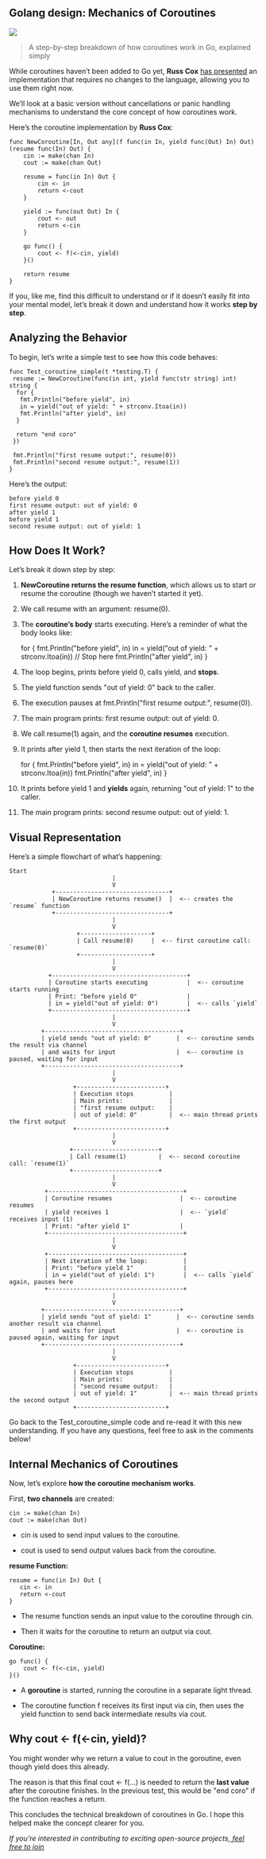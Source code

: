 
## Golang design: Mechanics of Coroutines

![](https://cdn-images-1.medium.com/max/2088/1*5_sw6i26kK7Js2Ag1HjLGw.png)
>  A step-by-step breakdown of how coroutines work in Go, explained simply

While coroutines haven’t been added to Go yet, **Russ Cox** [has presented](https://research.swtch.com/coro) an implementation that requires no changes to the language, allowing you to use them right now.

We’ll look at a basic version without cancellations or panic handling mechanisms to understand the core concept of how coroutines work.

Here’s the coroutine implementation by **Russ Cox**:

    func NewCoroutine[In, Out any](f func(in In, yield func(Out) In) Out) (resume func(In) Out) {
        cin := make(chan In)
        cout := make(chan Out)
        
        resume = func(in In) Out {
            cin <- in
            return <-cout
        }
        
        yield := func(out Out) In {
            cout <- out
            return <-cin
        }
        
        go func() {
            cout <- f(<-cin, yield)
        }()
        
        return resume
    }

If you, like me, find this difficult to understand or if it doesn’t easily fit into your mental model, let’s break it down and understand how it works **step by step**.

## Analyzing the Behavior

To begin, let’s write a simple test to see how this code behaves:

    func Test_coroutine_simple(t *testing.T) {
     resume := NewCoroutine(func(in int, yield func(str string) int) string {
      for {
       fmt.Println("before yield", in)
       in = yield("out of yield: " + strconv.Itoa(in))
       fmt.Println("after yield", in)
      }
    
      return "end coro"
     })
    
     fmt.Println("first resume output:", resume(0))
     fmt.Println("second resume output:", resume(1))
    }

Here’s the output:

    before yield 0
    first resume output: out of yield: 0
    after yield 1
    before yield 1
    second resume output: out of yield: 1

## How Does It Work?

Let’s break it down step by step:

1. **NewCoroutine returns the resume function**, which allows us to start or resume the coroutine (though we haven’t started it yet).

2. We call resume with an argument: resume(0).

3. The **coroutine’s body** starts executing. Here’s a reminder of what the body looks like:

   for {
   fmt.Println("before yield", in)
   in = yield("out of yield: " + strconv.Itoa(in)) // Stop here
   fmt.Println("after yield", in)
   }

4. The loop begins, prints before yield 0, calls yield, and **stops**.

5. The yield function sends "out of yield: 0" back to the caller.

6. The execution pauses at fmt.Println("first resume output:", resume(0)).

7. The main program prints: first resume output: out of yield: 0.

8. We call resume(1) again, and the **coroutine resumes** execution.

9. It prints after yield 1, then starts the next iteration of the loop:

   for {
   fmt.Println("before yield", in)
   in = yield("out of yield: " + strconv.Itoa(in))
   fmt.Println("after yield", in)
   }

10. It prints before yield 1 and **yields** again, returning "out of yield: 1" to the caller.

11. The main program prints: second resume output: out of yield: 1.

## Visual Representation

Here’s a simple flowchart of what’s happening:

    Start
                                 |
                                 V
                +--------------------------------+
                | NewCoroutine returns resume()  |  <-- creates the `resume` function
                +--------------------------------+
                                 |
                                 V
                       +--------------------+
                       | Call resume(0)     |  <-- first coroutine call: `resume(0)`
                       +--------------------+
                                 |
                                 V
               +--------------------------------------+
               | Coroutine starts executing           |  <-- coroutine starts running
               | Print: "before yield 0"              |  
               | in = yield("out of yield: 0")        |  <-- calls `yield`
               +--------------------------------------+
                                 |
                                 V
             +--------------------------------------+
             | yield sends "out of yield: 0"       |  <-- coroutine sends the result via channel
             | and waits for input                 |  <-- coroutine is paused, waiting for input
             +--------------------------------------+
                                 |
                                 V
                      +-------------------------+
                      | Execution stops          |
                      | Main prints:             |
                      | "first resume output:    |
                      | out of yield: 0"         |  <-- main thread prints the first output
                      +-------------------------+
                                 |
                                 V
                     +------------------------+
                     | Call resume(1)         |  <-- second coroutine call: `resume(1)`
                     +------------------------+
                                 |
                                 V
              +--------------------------------------+
              | Coroutine resumes                   |  <-- coroutine resumes
              | yield receives 1                    |  <-- `yield` receives input (1)
              | Print: "after yield 1"              |  
              +--------------------------------------+
                                 |
                                 V
              +--------------------------------------+
              | Next iteration of the loop:          |
              | Print: "before yield 1"              |  
              | in = yield("out of yield: 1")        |  <-- calls `yield` again, pauses here
              +--------------------------------------+
                                 |
                                 V
             +--------------------------------------+
             | yield sends "out of yield: 1"       |  <-- coroutine sends another result via channel
             | and waits for input                 |  <-- coroutine is paused again, waiting for input
             +--------------------------------------+
                                 |
                                 V
                      +-------------------------+
                      | Execution stops          |
                      | Main prints:             |
                      | "second resume output:   |
                      | out of yield: 1"         |  <-- main thread prints the second output
                      +-------------------------+

Go back to the Test_coroutine_simple code and re-read it with this new understanding. If you have any questions, feel free to ask in the comments below!

## Internal Mechanics of Coroutines

Now, let’s explore **how the coroutine mechanism works**.

First, **two channels** are created:

    cin := make(chan In)
    cout := make(chan Out)

* cin is used to send input values to the coroutine.

* cout is used to send output values back from the coroutine.

**resume Function:**

    resume = func(in In) Out {
       cin <- in
       return <-cout
    }

* The resume function sends an input value to the coroutine through cin.

* Then it waits for the coroutine to return an output via cout.

**Coroutine:**

    go func() {
        cout <- f(<-cin, yield)
    }()

* A **goroutine** is started, running the coroutine in a separate light thread.

* The coroutine function f receives its first input via cin, then uses the yield function to send back intermediate results via cout.

## Why cout <- f(<-cin, yield)?

You might wonder why we return a value to cout in the goroutine, even though yield does this already.

The reason is that this final cout <- f(...) is needed to return the **last value** after the coroutine finishes. In the previous test, this would be "end coro" if the function reaches a return.

This concludes the technical breakdown of coroutines in Go. I hope this helped make the concept clearer for you.

*If you’re interested in contributing to exciting open-source projects,[ feel free to join](https://github.com/vadiminshakov?tab=repositories)*
